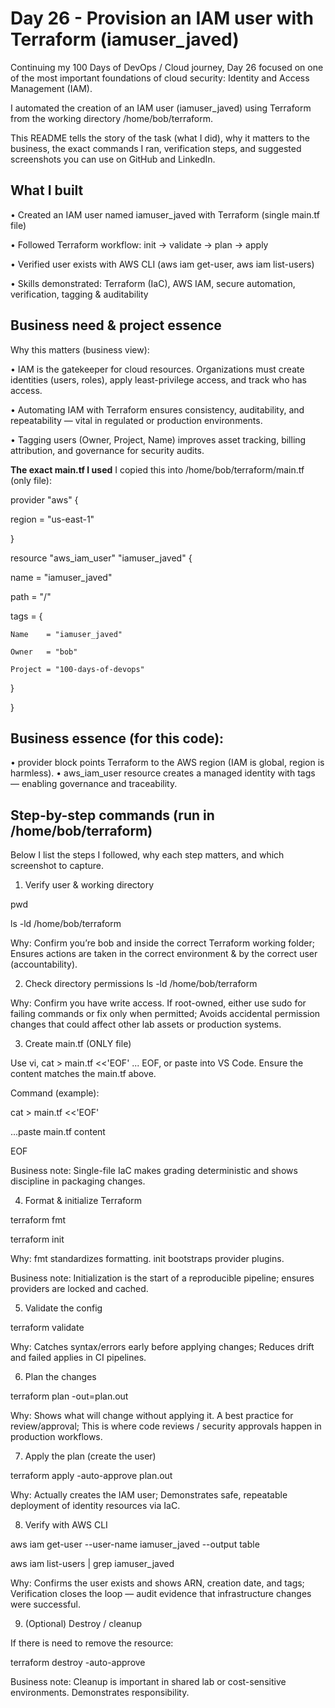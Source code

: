 # Day 26 - Provision an IAM user with Terraform (iamuser_javed)
Continuing my 100 Days of DevOps / Cloud journey, Day 26 focused on one of the most important foundations of cloud security: Identity and Access Management (IAM).

I automated the creation of an IAM user (iamuser_javed) using Terraform from the working directory /home/bob/terraform.

This README tells the story of the task (what I did), why it matters to the business, the exact commands I ran, verification steps, and suggested screenshots you can use on GitHub and LinkedIn.

## What I built
•	Created an IAM user named iamuser_javed with Terraform (single main.tf file)

•	Followed Terraform workflow: init → validate → plan → apply

•	Verified user exists with AWS CLI (aws iam get-user, aws iam list-users)

•	Skills demonstrated: Terraform (IaC), AWS IAM, secure automation, verification, tagging & auditability

## Business need & project essence
Why this matters (business view):

•	IAM is the gatekeeper for cloud resources. Organizations must create identities (users, roles), apply least-privilege access, and track who has access.

•	Automating IAM with Terraform ensures consistency, auditability, and repeatability — vital in regulated or production environments.

•	Tagging users (Owner, Project, Name) improves asset tracking, billing attribution, and governance for security audits.

**The exact main.tf I used**
I copied this into /home/bob/terraform/main.tf (only file):

provider "aws" {

  region = "us-east-1"

}

resource "aws_iam_user" "iamuser_javed" {

  name = "iamuser_javed"
  
  path = "/"
  
  tags = {
  
    Name    = "iamuser_javed"
    
    Owner   = "bob"
    
    Project = "100-days-of-devops"
  
  }

}

## Business essence (for this code):
•	provider block points Terraform to the AWS region (IAM is global, region is harmless).
•	aws_iam_user resource creates a managed identity with tags — enabling governance and traceability.

## Step-by-step commands (run in /home/bob/terraform)

Below I list the steps I followed, why each step matters, and which screenshot to capture.

1) Verify user & working directory

pwd

ls -ld /home/bob/terraform

Why: Confirm you’re bob and inside the correct Terraform working folder; Ensures actions are taken in the correct environment & by the correct user (accountability).

2) Check directory permissions
ls -ld /home/bob/terraform

Why: Confirm you have write access. If root-owned, either use sudo for failing commands or fix only when permitted; Avoids accidental permission changes that could affect other lab assets or production systems.

3) Create main.tf (ONLY file)

Use vi, cat > main.tf <<'EOF' ... EOF, or paste into VS Code. Ensure the content matches the main.tf above.

Command (example):

cat > main.tf <<'EOF'

...paste main.tf content

EOF

Business note: Single-file IaC makes grading deterministic and shows discipline in packaging changes.

4) Format & initialize Terraform

terraform fmt

terraform init

Why: fmt standardizes formatting. init bootstraps provider plugins.

Business note: Initialization is the start of a reproducible pipeline; ensures providers are locked and cached.

5) Validate the config

terraform validate

Why: Catches syntax/errors early before applying changes; Reduces drift and failed applies in CI pipelines.

6) Plan the changes

terraform plan -out=plan.out

Why: Shows what will change without applying it. A best practice for review/approval; This is where code reviews / security approvals happen in production workflows.

7) Apply the plan (create the user)

terraform apply -auto-approve plan.out

Why: Actually creates the IAM user; Demonstrates safe, repeatable deployment of identity resources via IaC.

8) Verify with AWS CLI

aws iam get-user --user-name iamuser_javed --output table

aws iam list-users | grep iamuser_javed

Why: Confirms the user exists and shows ARN, creation date, and tags; Verification closes the loop — audit evidence that infrastructure changes were successful.

9) (Optional) Destroy / cleanup

If there is need to remove the resource:

terraform destroy -auto-approve

Business note: Cleanup is important in shared lab or cost-sensitive environments. Demonstrates responsibility.
